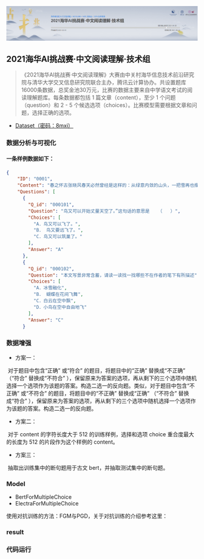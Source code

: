 ![image-20210623162306050](figure/image-20210623162306050.png)

## 2021海华AI挑战赛·中文阅读理解·技术组

> 《2021海华AI挑战赛·中文阅读理解》大赛由中关村海华信息技术前沿研究院与清华大学交叉信息研究院联合主办，腾讯云计算协办。共设置题库16000条数据，总奖金池30万元，比赛的数据主要来自中学语文考试的阅读理解题库。每条数据都包括 1 篇文章（content），至少 1 个问题（question）和 2 - 5 个候选选项（choices）。比赛模型需要根据文章和问题，选择正确的选项。

+ [Dataset（密码：8mxi）](https://pan.baidu.com/s/1Fm97-1SVDyFbDT6s95zY0Q )

### 数据分析与可视化

#### 一条样例数据如下：

```json
{
    "ID": "0001",
    "Content": "春之怀古张晓风春天必然曾经是这样的：从绿意内敛的山头，一把雪再也撑不住了，噗嗤的一声，将冷面笑成花面，一首澌澌然的歌便从云端唱到山麓，从山麓唱到低低的荒村，唱入篱落，唱入一只小鸭的黄蹼，唱入软溶溶的春泥——软如一床新翻的棉被的春泥。  那样娇，那样敏感，却又那样浑沌无涯。一声雷，可以无端地惹哭满天的云，一阵杜鹃啼，可以斗急了一城杜鹃花。一阵风起，每一棵柳都会吟出一则白茫茫、虚飘飘说也说不清、听也听不清的飞絮，每一丝飞絮都是一株柳的分号。反正，春天就是这样不讲理，不逻辑，而仍可以好得让人心平气和的。 春天必然曾经是这样的：满塘叶黯花残的枯梗抵死苦守一截老根，北地里千宅万户的屋梁受尽风欺雪扰自温柔地抱着一团小小的空虚的燕巢。然后，忽然有一天，桃花把所有的山村水廓都攻陷了。柳树把皇室的御沟和民间的江头都控制住了——春天有如旌旗鲜明的王师，因为长期虔诚的企盼祝祷而美丽起来。 而关于春天的名字，必然曾经有这样的一段故事：在《诗经》之前，在《尚书》之前，在仓颉造字之前，一只小羊在啮草时猛然感到的多汁，一个孩子放风筝时猛然感觉到的飞腾，一双患风痛的腿在猛然间感到舒适，千千万万双素手在溪畔在江畔浣纱时所猛然感到的水的血脉……当他们惊讶地奔走互告的时候，他们决定将嘴噘成吹口哨的形状，用一种愉快的耳语的声音来为这季节命名——“春”。 鸟又可以开始丈量天空了。有的负责丈量天的蓝度，有的负责丈量天的透明度，有的负责用那双翼丈量天的高度和深度。而所有的鸟全不是好的数学家，他们吱吱喳喳地算了又算，核了又核，终于还是不敢宣布统计数字。 至于所有的花，已交给蝴蝶去数。所有的蕊，交给蜜蜂去编册。所有的树，交给风去纵宠。而风，交给檐前的老风铃去一一记忆，一一垂询。 春天必然曾经是这样，或者，在什么地方，它仍然是这样的吧？穿越烟囱与烟囱的黑森林，我想走访那踯躅在湮远年代中的春天。",
    "Questions": [
      {
        "Q_id": "000101",
        "Question": "鸟又可以开始丈量天空了。”这句话的意思是   （   ）",
        "Choices": [
          "A．鸟又可以飞了。",
          "B． 鸟又要远飞了。",
          "C．鸟又可以筑巢了。"
        ],
        "Answer": "A"
      },
      {
        "Q_id": "000102",
        "Question": "本文写景非常含蓄，请读一读找一找哪些不在作者的笔下有所描述",
        "Choices": [
          "A．冰雪融化",
          "B． 蝴蝶在花间飞舞",
          "C．白云在空中飘",
          "D．小鸟在空中自由地飞"
        ],
        "Answer": "C"
      }
```

### 数据增强

+ 方案一：

​        对于题目中包含“正确” 或“符合” 的题目，将题目中的“正确” 替换成“不正确” （“符合” 替换成“不符合” ），保留原来为答案的选项，再从剩下的三个选项中随机选择一个选项作为该题的答案。构造二选一的反向题。类似，对于题目中包含“不正确” 或“不符合” 的题目，将题目中的“不正确” 替换成“正确” （“不符合” 替换成“符合” ），保留原来为答案的选项，再从剩下的三个选项中随机选择一个选项作为该题的答案。构造二选一的反向题。

+ 方案二：

​           对于 content 的字符长度大于 512 的训练样例，选择和选项 choice 重合度最大的长度为 512 的片段作为这个样例的 content。

+ 方案三：

​          抽取出训练集中的断句题用于古文 bert，并抽取测试集中的断句题。

### Model

+ BertForMultipleChoice
+ ElectraForMultipleChoice

使用对抗训练的方法：FGM与PGD，关于对抗训练的介绍参考这里：



### result







### 代码运行



























